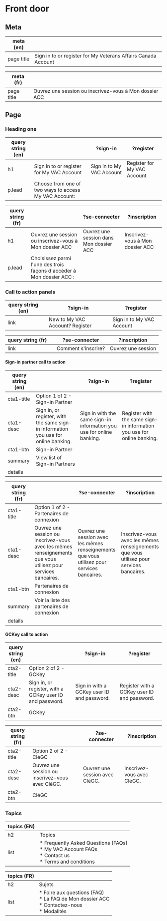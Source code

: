 
# Front door

## Meta 
| meta (en) |  |
|---|---|
| page title | Sign in to or register for My Veterans Affairs Canada Account |

| meta (fr) |  |
|---|---|
| page title | Ouvrez une session ou inscrivez-vous à Mon dossier ACC |

## Page

### Heading one

| query string (en) |   | ?sign-in | ?register |
|---|---|---|---|
| h1 | Sign in to or register for My VAC Account | Sign in to My VAC Account | Register for My VAC Account |
| p.lead | Choose from one of two ways to access My VAC Account: |  |  |

| query string (fr) |   | ?se-connecter | ?inscription |
|---|---|---|---|
| h1 | Ouvrez une session ou inscrivez-vous à Mon dossier ACC | Ouvrez une session dans Mon dossier ACC | Inscrivez-vous à Mon dossier ACC |
| p.lead | Choisissez parmi l'une des trois façons d'accéder à Mon dossier ACC : |   |   |

### Call to action panels

| query string (en) |   | ?sign-in | ?register |
|---|---|---|---|
| link | | New to My VAC Account? Register | Sign in to My VAC Account |

| query string (fr)  |   | ?se-connecter | ?inscription |
|---|---|---|---|
| link |   | Comment s'inscrire? | Ouvrez une session |

#### Sign-in partner call to action 

| query string (en) |   | ?sign-in | ?register |
|---|---|---|---|
| cta1-title | Option 1 of 2 - Sign-in Partner |   |   |
| cta1-desc | Sign in, or register, with the same sign-in information you use for online banking. | Sign in with the same sign-in information you use for online banking. | Register with the same sign-in information you use for online banking. |
| cta1-btn | Sign-in Partner |   |   |
| summary | View list of Sign-in Partners |   |   |
| details |   |   |   |

| query string (fr) |   | ?se-connecter | ?inscription |
|---|---|---|---|
| cta1-title | Option 1 of 2 - Partenaires de connexion |   |   |
| cta1-desc | Ouvrez une session ou inscrivez-vous avec les mêmes renseignements que vous utilisez pour services bancaires. | Ouvrez une session avec les mêmes renseignements que vous utilisez pour services bancaires. | Inscrivez-vous avec les mêmes renseignements que vous utilisez pour services bancaires. |
| cta1-btn | Partenaires de connexion |   |   |
| summary | Voir la liste des partenaires de connexion |   |   |
| details |   |   |   |

#### GCKey call to action

| query string (en) |   | ?sign-in | ?register |
|---|---|---|---|
| cta2-title | Option 2 of 2 - GCKey |  |  |
| cta2-desc | Sign in, or register, with a GCKey user ID and password. | Sign in with a GCKey user ID and password. | Register with a GCKey user ID and password. |
| cta2-btn | GCKey |  |  |

| query string (fr) |   | ?se-connecter | ?inscription |
|---|---|---|---|
| cta2-title | Option 2 of 2 - CléGC |  |  |
| cta2-desc | Ouvrez une session ou inscrivez-vous avec CléGC. | Ouvrez une session avec CléGC. | Inscrivez-vous avec CléGC. |
| cta2-btn | CléGC |   |   |

### Topics

| topics (EN) | |
|---|---|
| h2 | Topics |
| list | * Frequently Asked Questions (FAQs) <br> * My VAC Account FAQs <br> * Contact us <br> * Terms and conditions |

| topics (FR) | |
|---|---|
| h2 | Sujets |
| list | * Foire aux questions (FAQ) <br> * La FAQ de Mon dossier ACC <br> * Contactez-nous <br> * Modalités |
